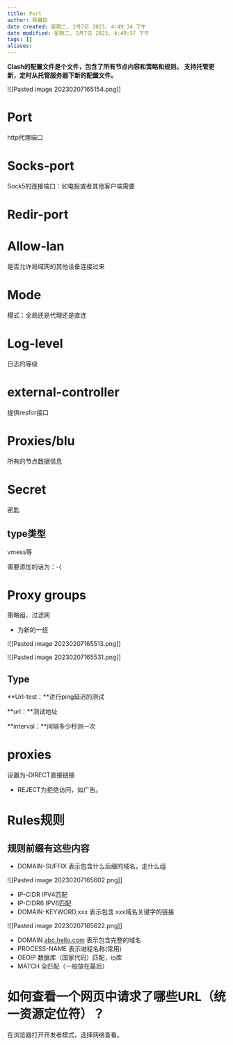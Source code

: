 ```yaml
---
title: Port
author: 杨翼臣
date created: 星期二, 2月7日 2023, 4:49:34 下午
date modified: 星期二, 2月7日 2023, 4:49:57 下午
tags: []
aliases: 
---
```

**Clash的配置文件是个文件，包含了所有节点内容和策略和规则。**
**支持托管更新，定时从托管服务器下新的配置文件。**

![[Pasted image 20230207165154.png]]
# Port

http代理端口

# Socks-port

Sock5的连接端口：如电报或者其他客户端需要

# Redir-port


# Allow-lan

是否允许局域网的其他设备连接过来

# Mode

模式：全局还是代理还是直连

# Log-level

日志的等级

# external-controller

提供resfor接口

# Proxies/blu

所有的节点数据信息

# Secret

密匙

## type类型

vmess等

需要添加的话为：-{

# Proxy groups

策略组、过滤网

-   为新的一组

![[Pasted image 20230207165513.png]]

![[Pasted image 20230207165531.png]]

## Type

**Url-test：**进行ping延迟的测试

**url：**测试地址

**interval：**间隔多少秒测一次



# proxies

设置为-DIRECT直接链接



-   REJECT为拒绝访问，如广告。

# Rules规则
## 规则前缀有这些内容
-   DOMAIN-SUFFIX 表示包含什么后缀的域名，走什么组

![[Pasted image 20230207165602.png]]
-   IP-CIDR IPV4匹配
-   IP-CIDR6 IPV6匹配
-   DOMAIN-KEYWORD,xxx 表示包含 xxx域名关键字的链接

![[Pasted image 20230207165622.png]]
-   DOMAIN [abc.hello.com](http://abc.hello.com) 表示包含完整的域名
-   PROCESS-NAME 表示进程名称(常用)
-   GEOIP 数据库（国家代码）匹配，ip库
-   MATCH 全匹配（一般放在最后）

# 如何查看一个网页中请求了哪些URL（统一资源定位符）？

在浏览器打开开发者模式，选择网络查看。